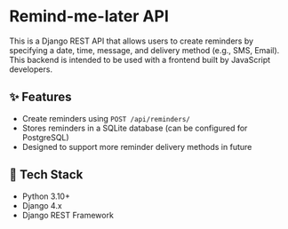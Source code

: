 # Remind-me-later API

This is a Django REST API that allows users to create reminders by specifying a date, time, message, and delivery method (e.g., SMS, Email). This backend is intended to be used with a frontend built by JavaScript developers.

## ✨ Features

- Create reminders using `POST /api/reminders/`
- Stores reminders in a SQLite database (can be configured for PostgreSQL)
- Designed to support more reminder delivery methods in future

## 🧱 Tech Stack

- Python 3.10+
- Django 4.x
- Django REST Framework

